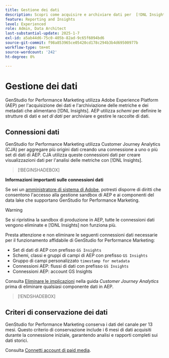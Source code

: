 ```yaml
---
title: Gestione dei dati
description: Scopri come acquisire e archiviare dati per  [!DNL Insights]  in GenStudio for Performance Marketing.
feature: Reporting and Insights
level: Experienced
role: Admin, Data Architect
last-substantial-update: 2025-1-7
exl-id: a5ab44d6-75c0-405b-82ad-9c65f6094bd6
source-git-commit: f98a853965ce05420cd178c294b3b4d69500977b
workflow-type: tm+mt
source-wordcount: '242'
ht-degree: 0%

---
```


# Gestione dei dati

GenStudio for Performance Marketing utilizza Adobe Experience Platform (AEP) per l&#39;acquisizione dei dati e l&#39;archiviazione delle metriche e dei metadati che alimentano [!DNL Insights]. AEP utilizza _schemi_ per definire le strutture di dati e _set di dati_ per archiviare e gestire le raccolte di dati.

## Connessioni dati

GenStudio for Performance Marketing utilizza Customer Journey Analytics (CJA) per aggregare più origini dati creando una connessione a uno o più set di dati di AEP. CJA utilizza queste connessioni dati per creare visualizzazioni dati per l&#39;analisi delle metriche con [!DNL Insights].

>[!BEGINSHADEBOX]

**Informazioni importanti sulle connessioni dati**

Se sei un [amministratore di sistema di Adobe](/help/user-guide/user-roles.md#adobe-system-administrator-vs-genstudio-system-manager), potresti disporre di diritti che consentono l&#39;accesso alla gestione sandbox di AEP e ai componenti del data lake che supportano GenStudio for Performance Marketing.

>[!WARNING]
>
>Se si ripristina la sandbox di produzione in AEP, tutte le connessioni dati vengono eliminate e [!DNL Insights] non funziona più.

Presta attenzione e non eliminare le seguenti connessioni dati necessarie per il funzionamento affidabile di GenStudio for Performance Marketing:

- Set di dati di AEP con prefisso `GS Insights`
- Schemi, classi e gruppi di campi di AEP con prefisso `GS Insights`
- Gruppo di campi personalizzato `timestamp for metadata`
- Connessioni AEP: flussi di dati con prefisso `GS Insights`
- Connessioni AEP: account GS Insights

Consulta [Eliminare le implicazioni](https://experienceleague.adobe.com/en/docs/analytics-platform/using/technotes/deletion) nella guida _Customer Journey Analytics_ prima di eliminare qualsiasi componente dati in AEP.

>[!ENDSHADEBOX]

## Criteri di conservazione dei dati

GenStudio for Performance Marketing conserva i dati del canale per 13 mesi. Questo criterio di conservazione include i 6 mesi di dati acquisiti durante la connessione iniziale, garantendo analisi e rapporti completi sui dati storici.

Consulta [Connetti account di paid media](/help/user-guide/connectors/connect-channel.md).
